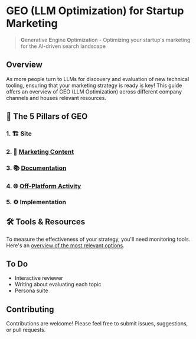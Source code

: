 # GEO (LLM Optimization) for Startup Marketing

> **G**enerative **E**ngine **O**ptimization - Optimizing your startup's marketing for the AI-driven search landscape

## Overview

As more people turn to LLMs for discovery and evaluation of new technical tooling, ensuring that your marketing strategy is ready is key! This guide offers an overview of GEO (LLM Optimization) across different company channels and houses relevant resources.

## 🚀 The 5 Pillars of GEO

### 1. 🏗️ Site

### 2. 📝 [Marketing Content](TechnicalMarketingContent.md)

### 3. 📚 [Documentation](Documentation.md)

### 4. 🌐 [Off-Platform Activity](OffPlatformActivity.md)

### 5. ⚙️ Implementation

## 🛠️ Tools & Resources

To measure the effectiveness of your strategy, you'll need monitoring tools. Here's an [overview of the most relevant options](Tooling.md).

## To Do
* Interactive reviewer
* Writing about evaluating each topic
* Persona suite

## Contributing

Contributions are welcome! Please feel free to submit issues, suggestions, or pull requests.
